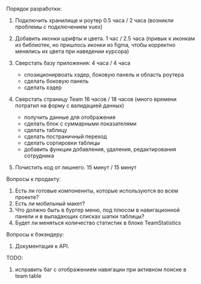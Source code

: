 Порядок разработки:
1. Подключить хранилище и роутер 0.5 часа / 2 часа (возникли проблемы с подключением vuex)

2. Добавить иконки шрифты и цвета. 1 час / 2.5 часа (привык к иконкам из библиотек, но пришлось иконки из figma, чтобы корректно менялись их цвета при наведении курсора)
   
3. Сверстать базу приложения: 4 часа / 4 часа
   - спозиционирвоать хэдер, боковую панель и область роутера
   - сделать боковую панель
   - сделать хэдер
  
4. Сверстать страницу Team 16 часов / 18 часов (много времени потратил на форму с валидацией данных)
   - получить данные для отображения
   - сделать блок с суммарными показателями
   - сделать таблицу
   - сделать постраничный переход
   - сделать сортировки таблицы
   - добавить функции добавления, удаления, редактирования сотрудника

5. Почистить код от лишнего.  15 минут / 15 минут

Вопросы к продакту:
1. Есть ли готовые компоненнты, которые используются во всем проекте?
2. Есть ли мобильный макет?
3. Что должно быть в бургер меню, под плюсом в навигационной панели и в выпадающих списках шапки таблицы?
4. Будет ли меняться количество статистик в блоке TeamStatistics

Вопросы к бэкэндеру:
1. Документация к API.
  


TODO:
1. исправить баг с отображением навигации при активном поиске в team table









   

